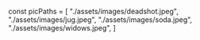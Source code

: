 const picPaths = [
    "./assets/images/deadshot.jpeg",
    "./assets/images/jug.jpeg",
    "./assets/images/soda.jpeg",
    "./assets/images/widows.jpeg",
]

